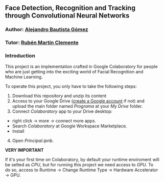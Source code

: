 ## Face Detection, Recognition and Tracking through Convolutional Neural Networks 

### Author: [Alejandro Bautista Gómez](https://www.linkedin.com/in/abaugom/)
### Tutor: [Rubén Martín Clemente](https://investigacion.us.es/sisius/sis_showpub.php?idpers=5733) 

### Introduction

This project is an implementation crafted in Google Colaboratory for people who are just getting into the exciting world of Facial Recognition and Machine Learning.

To operate this project, you only have to take the following steps:
1. Download this repository and unzip its content
2. Access to your Google Drive ([create a Google account](https://accounts.google.com/signup/v2/webcreateaccount?hl=en&flowName=GlifWebSignIn&flowEntry=SignUp) if not) and upload the main folder named _Programa_ at your _My Drive_ folder.
3. Connect _Colaboratory_ app to your Drive desktop:
  - right click -> more -> connect more apps. 
  - Search _Colaboratory_ at Google Workspace Marketplace. 
  - Install
4. Open _Principal.ipnb_.

**VERY IMPORTANT**

If it's your first time on Colaboratory, by default your runtime enviroment will be setted as _CPU_, but for running this project we need access to _GPU_. To do so, access to Runtime -> Change Runtime Type -> Hardware Accelerator -> GPU.
